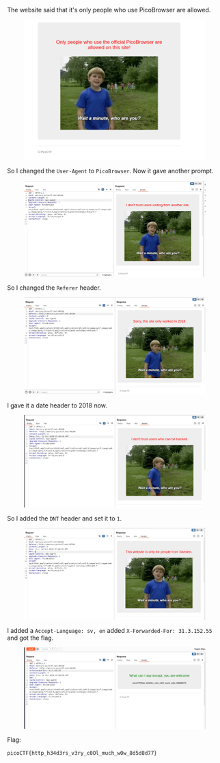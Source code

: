 The website said that it's only people who use PicoBrowser are allowed.

<figure><img src="./pico.png"></figure>

So I changed the `User-Agent` to `PicoBrowser`. Now it gave another prompt.

<figure><img src="./trust.png"></figure>

So I changed the `Referer` header.

<figure><img src="./referer.png"></figure>

I gave it a date header to 2018 now.

<figure><img src="./tracked.png"></figure>

So I added the `DNT` header and set it to `1`.

<figure><img src="./dnt.png"></figure>

I added a `Accept-Language: sv, en` added `X-Forwarded-For: 31.3.152.55` and got the flag.

<figure><img src="./flag.png"></figure>

Flag:
```
picoCTF{http_h34d3rs_v3ry_c0Ol_much_w0w_8d5d8d77}
```
